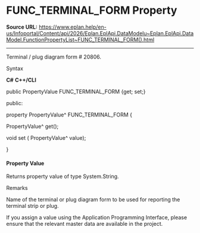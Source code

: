 # FUNC_TERMINAL_FORM Property

**Source URL:** https://www.eplan.help/en-us/Infoportal/Content/api/2026/Eplan.EplApi.DataModelu~Eplan.EplApi.DataModel.FunctionPropertyList~FUNC_TERMINAL_FORM().html

---

Terminal / plug diagram form # 20806.

Syntax

**C#**
**C++/CLI**


public PropertyValue FUNC_TERMINAL_FORM {get; set;}

public:

property PropertyValue^ FUNC_TERMINAL_FORM {

   PropertyValue^ get();

   void set (    PropertyValue^ value);

}


#### Property Value

Returns property value of type System.String.

Remarks

Name of the terminal or plug diagram form to be used for reporting the terminal strip or plug.

If you assign a value using the Application Programming Interface, please ensure that the relevant master data are available in the project.
